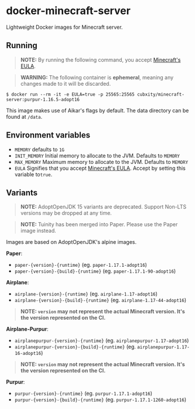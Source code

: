# docker-minecraft-server

Lightweight Docker images for Minecraft server.

## Running

> **NOTE:** By running the following command, you accept [Minecraft's EULA](https://www.minecraft.net/en-us/eula).

> **WARNING:** The following container is **ephemeral**, meaning any changes made to it will be discarded.

```shell
$ docker run --rm -it -e EULA=true -p 25565:25565 cubxity/minecraft-server:purpur-1.16.5-adopt16
```

This image makes use of Aikar's flags by default. The data directory can be found at `/data`.

## Environment variables

- `MEMORY` defaults to `1G`
- `INIT_MEMORY` Initial memory to allocate to the JVM. Defaults to `MEMORY`
- `MAX_MEMORY` Maximum memory to allocate to the JVM. Defaults to `MEMORY`
- `EULA` Signifies that you accept [Minecraft's EULA](https://www.minecraft.net/en-us/eula). Accept by setting this
  variable to`true`.

## Variants

> **NOTE:** AdoptOpenJDK 15 variants are deprecated. Support Non-LTS versions may be dropped at any time.

> **NOTE:** Tuinity has been merged into Paper. Please use the Paper image instead. 

Images are based on AdoptOpenJDK's alpine images.

**Paper**: 
- `paper-{version}-{runtime}` (eg. `paper-1.17.1-adopt16`)
- `paper-{version}-{build}-{runtime}` (eg. `paper-1.17.1-90-adopt16`)

**Airplane**:
- `airplane-{version}-{runtime}` (eg. `airplane-1.17-adopt16`)
- `airplane-{version}-{build}-{runtime}` (eg. `airplane-1.17-44-adopt16`)
> **NOTE: `version` may not represent the actual Minecraft version. It's the version represented on the CI.**

**Airplane-Purpur**:
- `airplanepurpur-{version}-{runtime}` (eg. `airplanepurpur-1.17-adopt16`)
- `airplanepurpur-{version}-{build}-{runtime}` (eg. `airplanepurpur-1.17-16-adopt16`)
> **NOTE: `version` may not represent the actual Minecraft version. It's the version represented on the CI.**

**Purpur**:
- `purpur-{version}-{runtime}` (eg. `purpur-1.17.1-adopt16`)
- `purpur-{version}-{build}-{runtime}` (eg. `purpur-1.17.1-1260-adopt16`)
